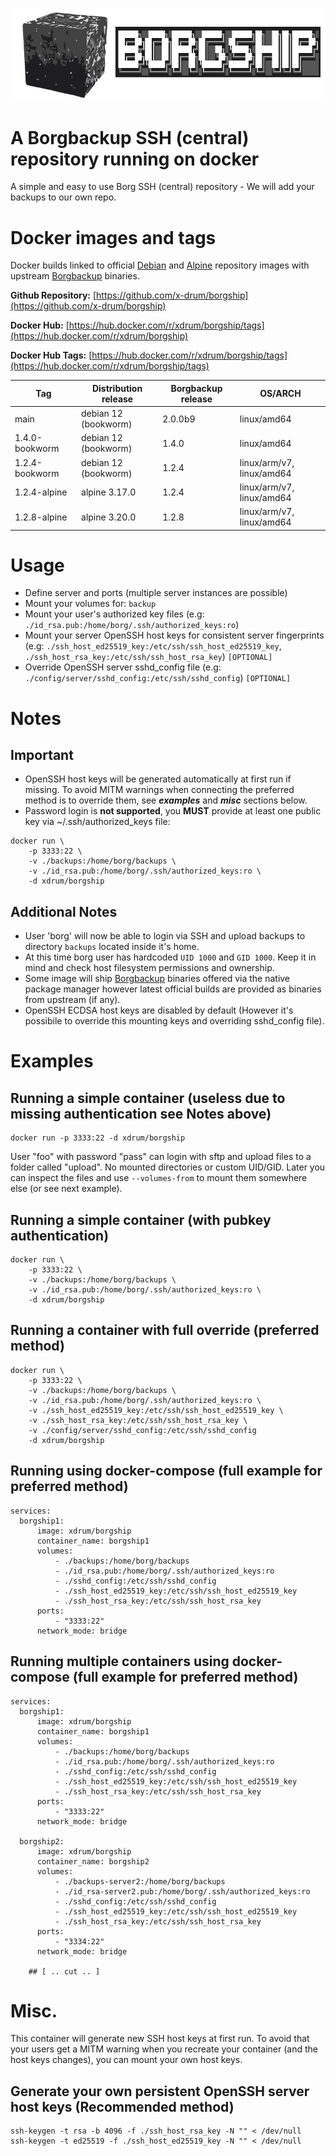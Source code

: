 ![Borgship logo](https://raw.githubusercontent.com/x-drum/borgship/main/files/borgship-banner.png "borgship")

# A Borgbackup SSH (central) repository running on docker

A simple and easy to use Borg SSH (central) repository - We will add your backups to our own repo.

# Docker images and tags

Docker builds linked to official [Debian](https://hub.docker.com/_/debian/) and [Alpine](https://hub.docker.com/_/alpine/) repository images with upstream [Borgbackup](https://www.borgbackup.org/) binaries.

**Github Repository:**  [https://github.com/x-drum/borgship](https://github.com/x-drum/borgship)

**Docker Hub:**  [https://hub.docker.com/r/xdrum/borgship/tags](https://hub.docker.com/r/xdrum/borgship)

**Docker Hub Tags:**  [https://hub.docker.com/r/xdrum/borgship/tags](https://hub.docker.com/r/xdrum/borgship/tags)


| Tag           | Distribution release | Borgbackup release | OS/ARCH
|---------------|----------------------|--------------------|--------------
|main           | debian 12 (bookworm) | 2.0.0b9            | linux/amd64
|1.4.0-bookworm | debian 12 (bookworm) | 1.4.0              | linux/amd64
|1.2.4-bookworm | debian 12 (bookworm) | 1.2.4              | linux/arm/v7, linux/amd64
|1.2.4-alpine   | alpine 3.17.0        | 1.2.4              | linux/arm/v7, linux/amd64
|1.2.8-alpine   | alpine 3.20.0        | 1.2.8              | linux/arm/v7, linux/amd64 

# Usage

- Define server and ports (multiple server instances are possible)
- Mount your volumes for: `backup`
- Mount your user's authorized key files (e.g: `./id_rsa.pub:/home/borg/.ssh/authorized_keys:ro`)
- Mount your server OpenSSH host keys for consistent server fingerprints (e.g: `./ssh_host_ed25519_key:/etc/ssh/ssh_host_ed25519_key`, `./ssh_host_rsa_key:/etc/ssh/ssh_host_rsa_key`)  `[OPTIONAL]`
- Override OpenSSH server sshd_config file (e.g: `./config/server/sshd_config:/etc/ssh/sshd_config`) `[OPTIONAL]`

# Notes
## Important
- OpenSSH host keys will be generated automatically at first run if missing. To avoid MITM warnings when connecting the preferred method is to override them, see ***examples*** and ***misc*** sections below.
- Password login is **not supported**, you **MUST** provide at least one public key via ~/.ssh/authorized_keys file:
```
docker run \
    -p 3333:22 \
    -v ./backups:/home/borg/backups \
    -v ./id_rsa.pub:/home/borg/.ssh/authorized_keys:ro \
    -d xdrum/borgship
```
## Additional Notes
- User 'borg' will now be able to login via SSH and upload backups to directory `backups` located inside it's home.
- At this time borg user has hardcoded `UID 1000` and `GID 1000`. Keep it in mind and check host filesystem permissions and ownership.
- Some image will ship [Borgbackup](https://www.borgbackup.org/) binaries offered via the native package manager however latest official builds are provided as binaries from upstream (if any).
- OpenSSH ECDSA host keys are disabled by default (However it's possibile to override this mounting keys and overriding sshd_config file).

# Examples

## Running a simple container (useless due to missing authentication see Notes above)

```
docker run -p 3333:22 -d xdrum/borgship 
```

User "foo" with password "pass" can login with sftp and upload files to a folder called "upload". No mounted directories or custom UID/GID. Later you can inspect the files and use `--volumes-from` to mount them somewhere else (or see next example).

## Running a simple container (with pubkey authentication)

```
docker run \
    -p 3333:22 \
    -v ./backups:/home/borg/backups \
    -v ./id_rsa.pub:/home/borg/.ssh/authorized_keys:ro \
    -d xdrum/borgship
```

## Running a container with full override (preferred method)

```
docker run \
    -p 3333:22 \
    -v ./backups:/home/borg/backups \
    -v ./id_rsa.pub:/home/borg/.ssh/authorized_keys:ro \
    -v ./ssh_host_ed25519_key:/etc/ssh/ssh_host_ed25519_key \
    -v ./ssh_host_rsa_key:/etc/ssh/ssh_host_rsa_key \
    -v ./config/server/sshd_config:/etc/ssh/sshd_config
    -d xdrum/borgship
```

## Running using docker-compose (full example for preferred method)

```
services:
  borgship1:
      image: xdrum/borgship
      container_name: borgship1
      volumes:
          - ./backups:/home/borg/backups
          - ./id_rsa.pub:/home/borg/.ssh/authorized_keys:ro
          - ./sshd_config:/etc/ssh/sshd_config
          - ./ssh_host_ed25519_key:/etc/ssh/ssh_host_ed25519_key
          - ./ssh_host_rsa_key:/etc/ssh/ssh_host_rsa_key
      ports:
          - "3333:22"
      network_mode: bridge
```
## Running multiple containers using docker-compose (full example for preferred method)

```
services:
  borgship1:
      image: xdrum/borgship
      container_name: borgship1
      volumes:
          - ./backups:/home/borg/backups
          - ./id_rsa.pub:/home/borg/.ssh/authorized_keys:ro
          - ./sshd_config:/etc/ssh/sshd_config
          - ./ssh_host_ed25519_key:/etc/ssh/ssh_host_ed25519_key
          - ./ssh_host_rsa_key:/etc/ssh/ssh_host_rsa_key
      ports:
          - "3333:22"
      network_mode: bridge

  borgship2:
      image: xdrum/borgship
      container_name: borgship2
      volumes:
          - ./backups-server2:/home/borg/backups
          - ./id_rsa-server2.pub:/home/borg/.ssh/authorized_keys:ro
          - ./sshd_config:/etc/ssh/sshd_config
          - ./ssh_host_ed25519_key:/etc/ssh/ssh_host_ed25519_key
          - ./ssh_host_rsa_key:/etc/ssh/ssh_host_rsa_key
      ports:
          - "3334:22"
      network_mode: bridge

    ## [ .. cut .. ]
```

# Misc.

This container will generate new SSH host keys at first run. To avoid that your users get a MITM warning when you recreate your container (and the host keys changes), you can mount your own host keys.


## Generate your own persistent OpenSSH server host keys (Recommended method)
```
ssh-keygen -t rsa -b 4096 -f ./ssh_host_rsa_key -N "" < /dev/null
ssh-keygen -t ed25519 -f ./ssh_host_ed25519_key -N "" < /dev/null
```
